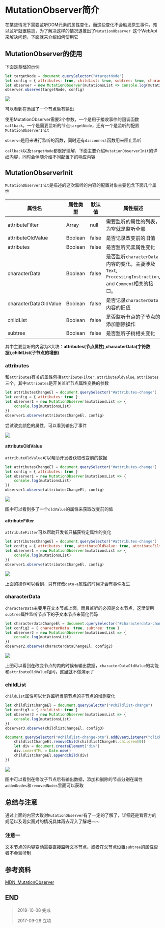 # MutationObserver简介

在某些情况下需要监听DOM元素的属性变化，而这些变化不会触发原生事件，难以监听就很尴尬，为了解决这样的情况退推出了`MutationObserver
`这个WebApi来解决问题，下面就来介绍如何使用它

## MutationObserver的使用

下面是基础的示例

``` javascript
let targetNode = document.querySelector("#targetNode")
let config = { attributes: true, childList: true, subtree: true, characterData: true }
let observer = new MutationObserver(mutationsList => console.log(mutationsList))
observer.observe(targetNode, config)
```

![](http://o7yupdhjc.bkt.clouddn.com/18-10-7/83559465.jpg)

可以看到在添加了一个节点后有输出

使用MutationObserver需要3个参数，一个是用于接收事件的回调函数`callback`，一个是需要监听的节点`targetNode`，还有一个是监听的配置`MutationObserverInit`

`observe`是用来进行监听的函数，同时还有`disconnect`函数用来阻止监听

`callback`以及`targetNode`都很好理解，下面主要介绍`MutationObserverInit`的详细内容，同时会伴随介绍不同配置下的响应内容

## MutationObserverInit

`MutationObserverInit`是描述的这次监听的内容的配置对象主要包含下面几个属性

|属性名|属性类型|默认值|属性描述|
|---|---|---|---|
|attributeFilter|Array<String>|null|需要监听的属性的列表，为空就是监听全部|
|attributeOldValue|Boolean|false|是否记录改变前的旧值|
|attributes|Boolean|false|是否监听元素属性变化|
|characterData|Boolean|false|是否监听`characterData`内容的变化，主要涉及`Text`, `ProcessingInstruction`, and `Comment`相关的接口。|
|characterDataOldValue|Boolean|false|是否记录`characterData`内容的旧值|
|childList|Boolean|false|是否监听节点的子节点的添加删除操作|
|subtree|Boolean|false|是否监听子树相关变化|

其中主要监听的内容为3大块：**attributes(节点属性)**,**characterData(字符数据)**,**childList(子节点的增删)**

### attributes

和`attributes`有关的属性包括`attributeFilter`, `attributeOldValue`, `attributes`三个，其中`attributes`是开关监听节点属性变换的参数

``` javascript
let attributesChangeEl = document.querySelector("#attributes-change")
let config = { attributes: true }
let observer1 = new MutationObserver(mutationsList => {
    console.log(mutationsList)
})
observer1.observe(attributesChangeEl, config)
```

尝试改变颜色的属性，可以看到输出了事件

![](http://o7yupdhjc.bkt.clouddn.com/18-10-8/12131802.jpg)

#### attributeOldValue

`attributeOldValue`可以帮助开发者获取改变前的数据

``` javascript
let attributesChangeEl = document.querySelector("#attributes-change")
let config = { attributes: true }
let observer1 = new MutationObserver(mutationsList => {
    console.log(mutationsList)
})
observer1.observe(attributesChangeEl, config)
```

![](http://o7yupdhjc.bkt.clouddn.com/18-10-8/32733921.jpg)

图中可以看到多了一个`oldValue`的属性来获取改变前的值

#### attributeFilter

`attributeFilter`可以帮助开发者只捕获特定属性的变化

``` javascript
let attributesChangeEl = document.querySelector("#attributes-change")
let config = { attributes: true, attributeOldValue: true, attributeFilter: [ "data-a"] }
let observer1 = new MutationObserver(mutationsList => {
    console.log(mutationsList)
})
observer1.observe(attributesChangeEl, config)
```

![](http://o7yupdhjc.bkt.clouddn.com/18-10-8/80304748.jpg)

上面的操作可以看到，只有修改`data-a`属性的时候才会有事件发生

### characterData

`characterData`主要用在文本节点上面，而且监听的必须是文本节点，这里使用`subtree`属性监听节点下的子文本节点来简化代码

``` javascript
let characterdataChangeEl = document.querySelector("#characterdata-change")
let config2 = { characterData: true, subtree: true }
let observer2 = new MutationObserver(mutationsList => {
    console.log(mutationsList)
})
observer2.observe(characterdataChangeEl, config2)
```

![](http://o7yupdhjc.bkt.clouddn.com/18-10-8/10917265.jpg)

上图可以看到在改变节点的内的时候有输出数据，`characterDataOldValue`的功能和`attributeOldValue`相同，这里就不做演示了

### childList

`childList`属性可以允许监听当前节点的子节点的增删变化

``` javascript
let childlistChangeEl = document.querySelector("#childlist-change")
let config3 = { childList: true }
let observer3 = new MutationObserver(mutationsList => {
    console.log(mutationsList)
})
observer3.observe(childlistChangeEl, config3)

document.querySelector("#childlist-change-btn").addEventListener("click", function(){
    childlistChangeEl.removeChild(childlistChangeEl.children[0])
    let div = document.createElement("div")
    div.innerHTML = Date.now()
    childlistChangeEl.appendChild(div)
})
```
![](http://o7yupdhjc.bkt.clouddn.com/18-10-8/84629923.jpg)

图中可以看到在修改子节点后有输出数据，添加和删除的节点分别在属性`addedNodes`和`removedNodes`里面可以获取

## 总结与注意

通过上面的内容大致对`MutationObserver`有了一定的了解了，详细还是看官方的规范以及现实面对的情况具体再去深入了解吧~~~

### 注意一

文本节点的内容变动需要直接监听文本节点，或者在父节点设置`subtree`的属性否者不会监听到


## 参考资料

[MDN_MutationObserver](https://developer.mozilla.org/zh-CN/docs/Web/API/MutationObserver)

## END 

>   2018-10-08   完成
> 
>   2017-09-28   立项